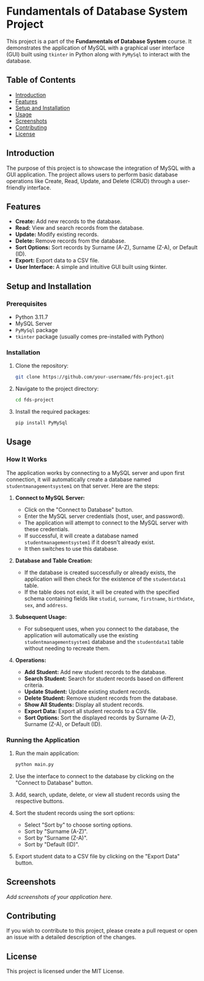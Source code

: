 # Fundamentals of Database System Project

This project is a part of the **Fundamentals of Database System** course. It demonstrates the application of MySQL with a graphical user interface (GUI) built using `tkinter` in Python along with `PyMySql` to interact with the database.

## Table of Contents

- [Introduction](#introduction)
- [Features](#features)
- [Setup and Installation](#setup-and-installation)
- [Usage](#usage)
- [Screenshots](#screenshots)
- [Contributing](#contributing)
- [License](#license)

## Introduction

The purpose of this project is to showcase the integration of MySQL with a GUI application. The project allows users to perform basic database operations like Create, Read, Update, and Delete (CRUD) through a user-friendly interface.

## Features

- **Create:** Add new records to the database.
- **Read:** View and search records from the database.
- **Update:** Modify existing records.
- **Delete:** Remove records from the database.
- **Sort Options:** Sort records by Surname (A-Z), Surname (Z-A), or Default (ID).
- **Export:** Export data to a CSV file.
- **User Interface:** A simple and intuitive GUI built using tkinter.

## Setup and Installation

### Prerequisites

- Python 3.11.7
- MySQL Server
- `PyMySql` package
- `tkinter` package (usually comes pre-installed with Python)

### Installation

1. Clone the repository:
    ```sh
    git clone https://github.com/your-username/fds-project.git
    ```

2. Navigate to the project directory:
    ```sh
    cd fds-project
    ```

3. Install the required packages:
    ```sh
    pip install PyMySql
    ```

## Usage

### How It Works

The application works by connecting to a MySQL server and upon first connection, it will automatically create a database named `studentmanagementsystem1` on that server. Here are the steps:

1. **Connect to MySQL Server:** 
    - Click on the "Connect to Database" button.
    - Enter the MySQL server credentials (host, user, and password).
    - The application will attempt to connect to the MySQL server with these credentials.
    - If successful, it will create a database named `studentmanagementsystem1` if it doesn't already exist.
    - It then switches to use this database.

2. **Database and Table Creation:**
    - If the database is created successfully or already exists, the application will then check for the existence of the `studentdata1` table.
    - If the table does not exist, it will be created with the specified schema containing fields like `studid`, `surname`, `firstname`, `birthdate`, `sex`, and `address`.

3. **Subsequent Usage:**
    - For subsequent uses, when you connect to the database, the application will automatically use the existing `studentmanagementsystem1` database and the `studentdata1` table without needing to recreate them.

4. **Operations:**
    - **Add Student:** Add new student records to the database.
    - **Search Student:** Search for student records based on different criteria.
    - **Update Student:** Update existing student records.
    - **Delete Student:** Remove student records from the database.
    - **Show All Students:** Display all student records.
    - **Export Data:** Export all student records to a CSV file.
    - **Sort Options:** Sort the displayed records by Surname (A-Z), Surname (Z-A), or Default (ID).

### Running the Application

1. Run the main application:
    ```sh
    python main.py
    ```

2. Use the interface to connect to the database by clicking on the "Connect to Database" button.

3. Add, search, update, delete, or view all student records using the respective buttons.

4. Sort the student records using the sort options:
    - Select "Sort by" to choose sorting options.
    - Sort by "Surname (A-Z)".
    - Sort by "Surname (Z-A)".
    - Sort by "Default (ID)".

5. Export student data to a CSV file by clicking on the "Export Data" button.

## Screenshots

_Add screenshots of your application here._

## Contributing

If you wish to contribute to this project, please create a pull request or open an issue with a detailed description of the changes.

## License

This project is licensed under the MIT License.
